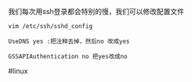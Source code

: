我们每次用ssh登录都会特别的慢，我们可以修改配置文件
```
vim /etc/ssh/sshd_config

UseDNS yes :把注释去掉，然后no 改成yes

GSSAPIAuthentication no 把yes改成no
```
#linux 